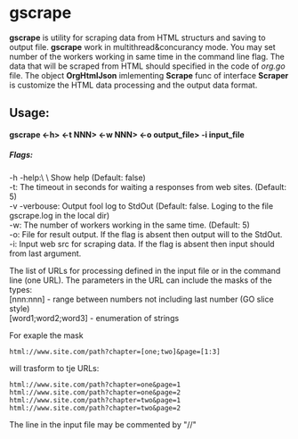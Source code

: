 # gscrape

__gscrape__ is utility for scraping data from HTML structurs and saving to output file. __gscrape__ work in multithread&concurancy mode. You may set number of the workers working in same time in the command line flag. The data that will be scraped from HTML should specified in the code of _org.go_ file. The object __OrgHtmlJson__ imlementing __Scrape__ func of interface __Scraper__ is customize the HTML data processing and the output data format.

Usage:
---
__gscrape <-h> <-t NNN> <-w NNN> <-o output_file> -i input_file <url>__
##### Flags:
-h -help:\  \ Show help (Default: false)\
-t:             The timeout in seconds for waiting a responses from web sites. (Default: 5)\
-v -verbouse:   Output fool log to StdOut (Default: false. Loging to the file gscrape.log in the local dir)\
-w:             The number of workers working in the same time. (Default: 5)\
-o:             File for result output. If the flag is absent then output will to the StdOut.\
-i:             Input web src for scraping data. If the flag is absent then input should from last argument.

The list of URLs for processing defined in the input file or in the command line (one URL). The parameters in the URL can include the masks of the types:\
[nnn:nnn] - range between numbers not including last number (GO slice style)\
[word1;word2;word3] - enumeration of strings

For exaple the mask
```
html://www.site.com/path?chapter=[one;two]&page=[1:3]
```
will trasform to tje URLs:
```
html://www.site.com/path?chapter=one&page=1
html://www.site.com/path?chapter=one&page=2
html://www.site.com/path?chapter=two&page=1
html://www.site.com/path?chapter=two&page=2
```
The line in the input file may be commented by "//"
